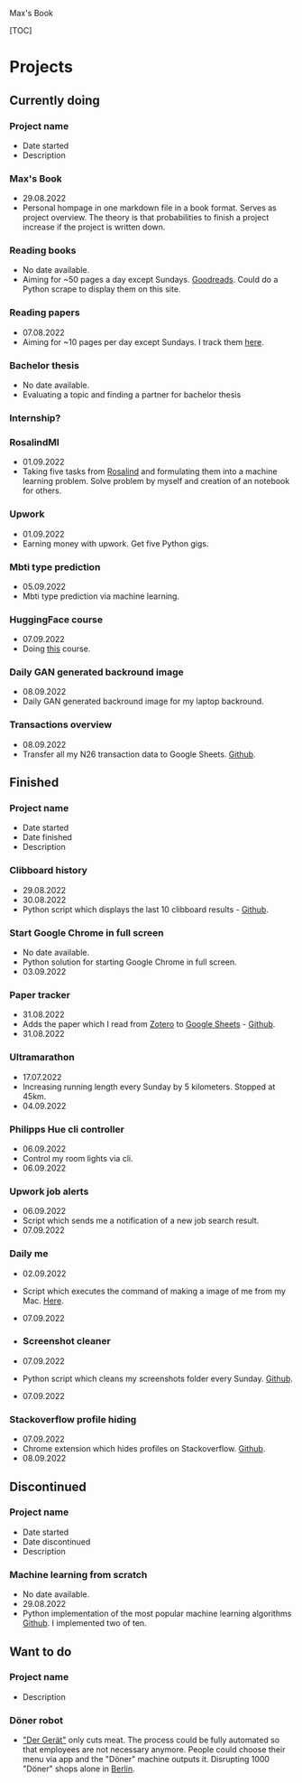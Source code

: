 Max's Book

[TOC]

# Projects
## Currently doing
### Project name 
- Date started
- Description

### Max's Book
- 29.08.2022
- Personal hompage in one markdown file in a book format. Serves as project overview. The theory is that probabilities to finish a project increase if the project is written down.

### Reading books
- No date available.
- Aiming for ~50 pages a day except Sundays. [Goodreads](https://www.goodreads.com/review/list/118878574?ref=nav_mybooks). Could do a Python scrape to display them on this site.

### Reading papers
- 07.08.2022
- Aiming for ~10 pages per day except Sundays. I track them [here](https://docs.google.com/spreadsheets/d/1noxRUYLUErYRgLNqh8eCceh41bSaRSQXW-Pz3WBKUL8/edit?usp=sharing]).

### Bachelor thesis
- No date available.
- Evaluating a topic and finding a partner for bachelor thesis 

### Internship?

### RosalindMl
- 01.09.2022
- Taking five tasks from [Rosalind](https://rosalind.info/about/) and formulating them into a machine learning problem. Solve problem by myself and creation of an notebook for others.

### Upwork
- 01.09.2022
- Earning money with upwork. Get five Python gigs.

### Mbti type prediction
- 05.09.2022
- Mbti type prediction via machine learning. 

### HuggingFace course 
- 07.09.2022 
- Doing [this](https://huggingface.co/course/chapter1/1) course.

### Daily GAN generated backround image
- 08.09.2022
- Daily GAN generated backround image for my laptop backround.

### Transactions overview
- 08.09.2022
- Transfer all my N26 transaction data to Google Sheets. [Github](https://github.com/yachty66/TransactionsOverview).

## Finished

### Project name 
- Date started
- Date finished
- Description

### Clibboard history
- 29.08.2022
- 30.08.2022
- Python script which displays the last 10 clibboard results - [Github](https://github.com/yachty66/PythonWorkflowScripts/tree/main/ClipboardHistory).

### Start Google Chrome in full screen
- No date available.
- Python solution for starting Google Chrome in full screen.
- 03.09.2022

### Paper tracker
- 31.08.2022
- Adds the paper which I read from [Zotero](https://www.zotero.org/) to [Google Sheets](https://docs.google.com/spreadsheets/d/1noxRUYLUErYRgLNqh8eCceh41bSaRSQXW-Pz3WBKUL8/edit#gid=0) - [Github](https://github.com/yachty66/MaxBook/blob/main/getPapers.py).
- 31.08.2022

### Ultramarathon
- 17.07.2022
- Increasing running length every Sunday by 5 kilometers. Stopped at 45km.
- 04.09.2022

### Philipps Hue cli controller
- 06.09.2022 
- Control my room lights via cli.
- 06.09.2022

### Upwork job alerts
- 06.09.2022
- Script which sends me a notification of a new job search result.
- 07.09.2022

### Daily me
- 02.09.2022
- Script which executes the command of making a image of me from my Mac. [Here](DailyMe/dailyMe.html).
- 07.09.2022

- ### Screenshot cleaner
- 07.09.2022
- Python script which cleans my screenshots folder every Sunday. [Github](https://github.com/yachty66/PythonWorkflowScripts/tree/main/deleteScreenshots).
- 07.09.2022

### Stackoverflow profile hiding
- 07.09.2022
- Chrome extension which hides profiles on Stackoverflow. [Github](https://github.com/yachty66/StackoverflowProfileHiding).
- 08.09.2022

 
## Discontinued

### Project name 
- Date started
- Date discontinued
- Description

### Machine learning from scratch
- No date available.
- 29.08.2022
- Python implementation of the most popular machine learning algorithms [Github](https://github.com/yachty66/MachineLearningFromScratch/blob/main/notes.md#1-writing-down-all-the-algorithms-i-wanna-implement). I implemented two of ten.


## Want to do

### Project name 
- Description

### Döner robot
- ["Der Gerät"](https://de.wikipedia.org/wiki/Der_Ger%C3%A4t) only cuts meat. The process could be fully automated so that employees are not necessary anymore. People could choose their menu via app and the "Döner" machine outputs it. Disrupting 1000 "Döner" shops alone in [Berlin](https://www.berlin.de/tourismus/insidertipps/2036421-2339440-doener-kebab-ist-eine-berliner-erfindung.html#:~:text=Berlin%20gilt%20als%20%C2%ABHauptstadt%20des,%C2%ABdie%20Hauptstadt%20des%20D%C3%B6ners%C2%BB.).

